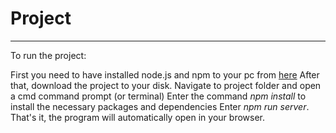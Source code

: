 # Project
----------------------------------------------------
To run the project:

First you need to have installed node.js and npm to your pc from <a href="https://nodejs.org/en/">here</a>
After that, download the project to your disk.
Navigate to project folder and open a cmd command prompt (or terminal)
Enter the command <i>npm install</i> to install the necessary packages and dependencies
Enter <i>npm run server</i>. That's it, the program will automatically open in your browser. 